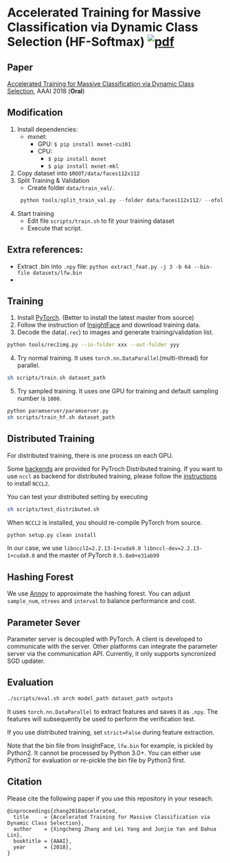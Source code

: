 # Accelerated Training for Massive Classification via Dynamic Class Selection (HF-Softmax) [![pdf](https://img.shields.io/badge/Arxiv-pdf-orange.svg?style=flat)](https://arxiv.org/abs/1801.01687)

## Paper
[Accelerated Training for Massive Classification via Dynamic Class Selection](https://aaai.org/ocs/index.php/AAAI/AAAI18/paper/view/17244), AAAI 2018 (**Oral**)

## Modification
1. Install dependencies:
   - mxnet: 
     - GPU: `$ pip install mxnet-cu101`
     - CPU:
       - `$ pip install mxnet`
       - `$ pip install mxnet-mkl`
2. Copy dataset into `$ROOT/data/faces112x112`
3. Split Training & Validation
   - Create folder `data/train_val/`.
    ```python
     python tools/split_train_val.py --folder data/faces112x112/ --ofolder data/train_val/
    ```
4. Start training
   - Edit file `scripts/train.sh` to fit your training dataset
   - Execute that script. 

## Extra references:
- Extract .bin into `.npy` file: `python extract_feat.py -j 3 -b 64 --bin-file datasets/lfw.bin`
- 

## Training
1. Install [PyTorch](http://pytorch.org/). (Better to install the latest master from source)
2. Follow the instruction of [InsightFace](https://github.com/deepinsight/insightface) and download training data.
3. Decode the data(`.rec`) to images and generate training/validation list.

```bash
python tools/rec2img.py --in-folder xxx --out-folder yyy
```

4. Try normal training. It uses `torch.nn.DataParallel`(multi-thread) for parallel.

```bash
sh scripts/train.sh dataset_path
```

5. Try sampled training. It uses one GPU for training and default sampling number is `1000`.

```bash
python paramserver/paramserver.py
sh scripts/train_hf.sh dataset_path
```

## Distributed Training
For distributed training, there is one process on each GPU.

Some [backends](https://pytorch.org/docs/stable/distributed.html) are provided for PyTroch Distributed training.
If you want to use `nccl` as backend for distributed training,
please follow the [instructions](https://docs.nvidia.com/deeplearning/sdk/nccl-install-guide/index.html) to install `NCCL2`.

You can test your distributed setting by executing

```bash
sh scripts/test_distributed.sh
```

When `NCCL2` is installed, you should re-compile PyTorch from source.

```bash
python setup.py clean install
```

In our case, we use `libnccl2=2.2.13-1+cuda9.0 libnccl-dev=2.2.13-1+cuda9.0` and the master of PyTorch `0.5.0a0+e31ab99`

## Hashing Forest
We use [Annoy](https://github.com/spotify/annoy) to approximate the hashing forest.
You can adjust `sample_num`, `ntrees` and `interval` to balance performance and cost.

## Parameter Sever
Parameter server is decoupled with PyTorch. A client is developed to communicate with the server.
Other platforms can integrate the parameter server via the communication API.
Currently, it only supports syncronized SGD updater.

## Evaluation

```bash
./scripts/eval.sh arch model_path dataset_path outputs
```

It uses `torch.nn.DataParallel` to extract features and saves it as `.npy`.
The features will subsequently be used to perform the verification test.

If you use distributed training, set `strict=False` during feature extraction.

Note that the bin file from InsightFace, `lfw.bin` for example, is pickled by Python2. It cannot be processed by Python 3.0+.
You can either use Python2 for evaluation or re-pickle the bin file by Python3 first.

## Citation
Please cite the following paper if you use this repository in your reseach.

```
@inproceedings{zhang2018accelerated,
  title     = {Accelerated Training for Massive Classification via Dynamic Class Selection},
  author    = {Xingcheng Zhang and Lei Yang and Junjie Yan and Dahua Lin},
  booktitle = {AAAI},
  year      = {2018},
}
```
